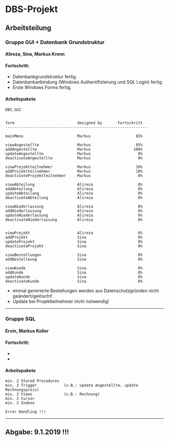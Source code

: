# DBS-Projekt

## Arbeitsteilung

### Gruppe GUI + Datenbank Grundstruktur

#### Alireza, Sina, Markus Krenn

#### Fortschritt:
* Datenbankgrundstruktur fertig.
* Datenbankanbindung (Windows Authentifizierung und SQL Login) fertig.
* Erste Windows Forms fertig.

#### Arbeitspakete
```
DBS_GUI


form                            designed by       Fortschritt
---------------------------------------------------------------

mainMenu                        Markus                    65%

viewAngestellte                 Markus                    85%
addAngestellte                  Markus                   100%
updateAngestellte               Markus                     0%
deactivateAngestellte           Markus                     0%

viewProjektteilnehmer           Markus                    10%
addProjektteilnehmer            Markus                    10%
deactivateProjektteilnehmer     Markus                     0%

viewAbteilung                   Alireza                    0%
addAbteilung                    Alireza                    0%
updateAbteilung                 Alireza                    0%
deactivateAbteilung             Alireza                    0%

viewNiederlassung               Alireza                    0%
addNiederlassung                Alireza                    0%
updateNiederlassung             Alireza                    0%
deactivateNiederlassung         Alireza                    0%


viewProjekt                     Alireza                    0%
addProjekt                      Sina                       0%
updateProjekt                   Sina                       0%
deactivateProjekt               Sina                       0%

viewBestellungen                Sina                       0%
addBestelleung                  Sina                       0%

viewKunde                       Sina                       0%
addKunde                        Sina                       0%
updateKunde                     Sina                       0%
deactivateKunde                 Sina                       0%
```

* einmal generierte Bestellungen werden aus Datenschutzgründen nicht geändert/gelöscht!
* Update bei Projektteilnehmer nicht notwendig!


---

### Gruppe SQL

#### Ervin, Markus Koller

#### Fortschritt:
* 
* 

#### Arbeitspakete
```
min. 2 Stored Procedures
min. 2 Trigger            (z.B.: update Angestellte, update Rechnungspreis)
min. 2 Views              (z.B.: Rechnung)
min. 2 Cursor
min. 2 Indexe

Error Handling !!!
```

---

## Abgabe: 9.1.2019 !!!
